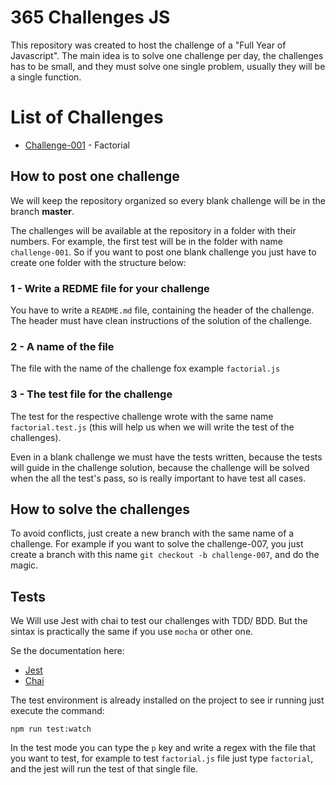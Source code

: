 # 365 Challenges JS

This repository was created to host the challenge of a "Full Year of Javascript".
The main idea is to solve one challenge per day, the challenges has to be small,
and they must solve one single problem, usually they will be a single function.

# List of Challenges

* [Challenge-001](/challenge-001) - Factorial


## How to post one challenge

We will keep the repository organized so every blank challenge will be in the branch **master**.

The challenges will be available at the repository in a folder with their numbers.
For example, the first test will be in the folder with name `challenge-001`.
So if you want to post one blank challenge you just have to create one folder with the structure below:

### 1 - Write a REDME file for your challenge

You have to write a `README.md` file, containing the header of the challenge. The header must have clean instructions of the solution of the challenge.

### 2 - A name of the file

The file with the name of the challenge fox example `factorial.js`

### 3 - The test file for the challenge

The test for the respective challenge wrote with the same name `factorial.test.js` (this will help us when we will write the test of the challenges).

Even in a blank challenge we must have the tests written, because the tests will guide in the challenge solution, because the challenge will be solved when the all the test's pass, so is really important to have test all cases.

## How to solve the challenges

To avoid conflicts, just create a new branch with the same name of a challenge. For example if you want to solve the challenge-007, you just create a branch with this name `git checkout -b challenge-007`, and do the magic.

## Tests

We Will use Jest with chai to test our challenges with TDD/ BDD. But the sintax is practically the same if you use `mocha` or other one.

Se the documentation here:
* [Jest](https://facebook.github.io/jest/)
* [Chai](http://chaijs.com/)

The test environment is already installed on the project to see ir running just execute the command:

```{r, engine='bash'}
npm run test:watch
```

In the test mode you can type the `p` key and write a regex with the file that you want to test, for example to test `factorial.js` file just type `factorial`, and the jest will run the test of that single file.
